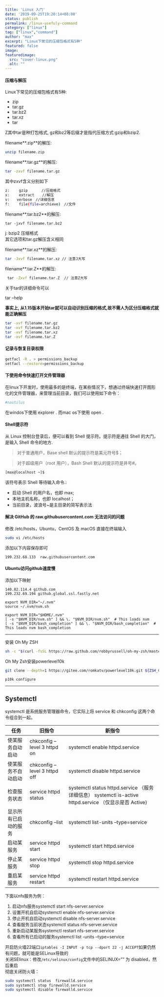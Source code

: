```yaml
---
title: 'Linux 入门'
date: '2019-09-25T19:20:14+08:00'
status: publish
permalink: /linux-usefuly-command
category: ["linux"] 
tag: ["linux","command"]
author: "max"
excerpt: "Linux下常见的压缩包格式有5种"
featured: false
image: 
featuredimage:
  src: "cover-linux.png"
  alt: ""
---
```


#### 压缩与解压

 Linux下常见的压缩包格式有5种:

- zip
- tar.gz
- tar.bz2
- tar.xz
- tar

Z其中tar是种打包格式, gz和bz2等后缀才是指代压缩方式:gzip和bzip2.

 filename**.zip**的解压:

```bash
unzip filename.zip 
```

filename**.tar.gz**的解压:

```bash
tar -zxvf filename.tar.gz
```

其中zxvf含义分别如下

```bash
z: 　　gzip  　　 //压缩格式
x: 　　extract　  //解压
v:　　verbose　//详细信息
f: 　　file(file=archieve)　//文件 
```

filename**.tar.bz2**的解压:

```bash
tar -jxvf filename.tar.bz2
```

j: bzip2 压缩格式  
其它选项和tar.gz解压含义相同

filename**.tar.xz**的解压:

```bash
tar -Jxvf filename.tar.xz // 注意J大写  
```

filename**.tar.Z**的解压:

```bash
 tar -Zxvf filename.tar.Z  // 注意Z大写  
```

关于tar的详细命令可以

tar –help

**事实上, 从1.15版本开始tar就可以自动识别压缩的格式,故不需人为区分压缩格式就能正确解压**

```bash
tar -xvf filename.tar.gz
tar -xvf filename.tar.bz2
tar -xvf filename.tar.xz
tar -xvf filename.tar.Z 
```

####  记录与恢复目录权限 

```bash
getfacl -R . > permissions_backup
setfacl --restore=permissions_backup 
```

####  下使用命令快速打开文件管理器 

 在linux下开发时，使用最多的是终端，在某些情况下，想通过终端快速打开图形化的文件管理器，来管理当前目录，我们可以使用如下命令：

```bash
#nautilus
```

在windos下使用 explorer . 而mac os下使用 open .



#### Shell提示符

从 Linux 控制台登录后，便可以看到 Shell 提示符。提示符是通往 Shell 的大门，是输入 Shell 命令的地方.

> 对于普通用户，Base shell 默认的提示符是美元符号$；

> 对于超级用户（root 用户），Bash Shell 默认的提示符是井号#。
```bash
[max@localhost ~]$
```
该符号表示 Shell 等待输入命令.:
- 启动 Shell 的用户名，也即 max;
- 本地主机名称，也即 localhost；
- 当前目录，波浪号~是主目录的简写表示法



#### 解决 GitHub 的 raw.githubusercontent.com 无法访问的问题
修改 /etc/hosts，Ubuntu，CentOS 及 macOS 直接在终端输入
```bash
sudo vi /etc/hosts
```

添加以下内容保存即可

```
199.232.68.133  raw.githubusercontent.com
```

#### Ubuntu访问github速度慢
添加以下映射
```bash:title=/etc/hosts
140.82.114.4 github.com
199.232.69.194 github.global.ssl.fastly.net
```

```bash:title=bash中输入
export NVM_DIR="~/.nvm"
source ~/.nvm/nvm.sh
```

```bash:title=.zshrc文件底部中添加添加bashrc内容
export NVM_DIR="$HOME/.nvm"
[ -s "$NVM_DIR/nvm.sh" ] && \. "$NVM_DIR/nvm.sh"  # This loads nvm
[ -s "$NVM_DIR/bash_completion" ] && \. "$NVM_DIR/bash_completion"  # This loads nvm bash_completion
```
---

安装 Oh My ZSH
```bash
sh -c "$(curl -fsSL https://raw.github.com/robbyrussell/oh-my-zsh/master/tools/install.sh)"
```

Oh My Zsh安装powerlevel10k
```bash
git clone --depth=1 https://gitee.com/romkatv/powerlevel10k.git ${ZSH_CUSTOM:-$HOME/.oh-my-zsh/custom}/themes/powerlevel10k
```


```bash:title=重配置
p10k configure
```





---

## Systemctl

systemctl 是系统服务管理器命令，它实际上将 service 和 chkconfig 这两个命令组合到一起。

<table class="has-fixed-layout"><thead><tr><th>任务</th><th>旧指令</th><th>新指令</th></tr></thead><tbody><tr><td>使某服务自动启动</td><td>chkconfig –level 3 httpd on</td><td>systemctl enable httpd.service</td></tr><tr><td>使某服务不自动启动</td><td>chkconfig –level 3 httpd off</td><td>systemctl disable httpd.service</td></tr><tr><td>检查服务状态</td><td>service httpd status</td><td>systemctl status httpd.service （服务详细信息） systemctl is-active httpd.service （仅显示是否 Active)</td></tr><tr><td>显示所有已启动的服务</td><td>chkconfig –list</td><td>systemctl list-units –type=service</td></tr><tr><td>启动某服务</td><td>service httpd start</td><td>systemctl start httpd.service</td></tr><tr><td>停止某服务</td><td>service httpd stop</td><td>systemctl stop httpd.service</td></tr><tr><td>重启某服务</td><td>service httpd restart</td><td>systemctl restart httpd.service</td></tr></tbody></table>

下面以nfs服务为例：
1. 启动nfs服务systemctl start nfs-server.service
2. 设置开机自启动systemctl enable nfs-server.service
3. 停止开机自启动systemctl disable nfs-server.service
4. 查看服务当前状态systemctl status nfs-server.service
5. 重新启动某服务systemctl restart nfs-server.service
6. 查看所有已启动的服务systemctl list -units –type=service

开启防火墙22端口`iptables -I INPUT -p tcp --dport 22 -j ACCEPT`如果仍然有问题，就可能是SELinux导致的  
关闭SElinux：修改`/etc/selinux/config`文件中的SELINUX=”” 为 disabled，然后重启  
彻底关闭防火墙：

```bash
sudo systemctl status  firewalld.service
sudo systemctl stop firewalld.service
sudo systemctl disable firewalld.service        
```